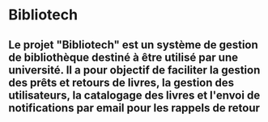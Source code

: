 # Bibliotech

## Le projet "Bibliotech" est un système de gestion de bibliothèque destiné à être utilisé par une université. Il a pour objectif de faciliter la gestion des prêts et retours de livres, la gestion des utilisateurs, la catalogage des livres et l'envoi de notifications par email pour les rappels de retour
